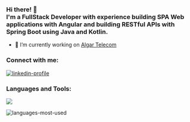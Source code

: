 
<h3>
  Hi there! 👋 <br>
  I'm a FullStack Developer with experience building SPA Web applications with Angular and building RESTful APIs with Spring Boot using Java and Kotlin.
</h3>

- 🔭 I’m currently working on [Algar Telecom](https://www.linkedin.com/company/algar-telecom/mycompany/)

<h3 align="left">Connect with me:</h3>
<p align="left">
<a href="https://linkedin.com/in/gabrielsantos-55312322a" target="blank"><img align="center" src="https://skillicons.dev/icons?i=linkedin" alt="linkedin-profile"></a>
</p>

<h3 align="left">Languages and Tools:</h3>
<img src="https://skillicons.dev/icons?i=html,css,js,ts,angular,java,kotlin,spring&perline=8">

<p><img align="center" src="https://github-readme-stats.vercel.app/api/top-langs?username=gabrielsantospds&show_icons=true&locale=en&layout=compact" alt="languages-most-used"></p>
